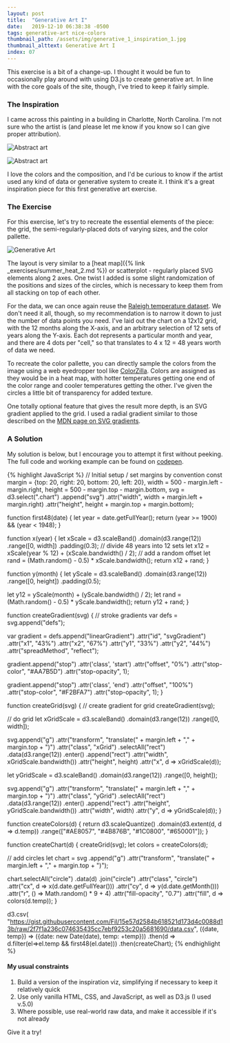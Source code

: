 ```yaml
---
layout: post
title:  "Generative Art I"
date:   2019-12-10 06:38:38 -0500
tags: generative-art nice-colors
thumbnail_path: /assets/img/generative_1_inspiration_1.jpg
thumbnail_alttext: Generative Art I
index: 07
---
```

This exercise is a bit of a change-up. I thought it would be fun to occasionally play around with using D3.js to create generative art. In line with the core goals of the site, though, I've tried to keep it fairly simple.

### The Inspiration

I came across this painting in a building in Charlotte, North Carolina. I'm not sure who the artist is (and please let me know if you know so I can give proper attribution).

![Abstract art](/assets/img/generative_1_inspiration_2.jpg)

![Abstract art](/assets/img/generative_1_inspiration_1.jpg)

I love the colors and the composition, and I'd be curious to know if the artist used any kind of data or generative system to create it. I think it's a great inspiration piece for this first generative art exercise.

### The Exercise

For this exercise, let's try to recreate the essential elements of the piece: the grid, the semi-regularly-placed dots of varying sizes, and the color pallette.

![Generative Art](/assets/img/generative_1_solution.jpg)

The layout is very similar to a [heat map]({% link _exercises/summer_heat_2.md %}) or scatterplot - regularly placed SVG elements along 2 axes. One twist I added is some slight randomization of the positions and sizes of the circles, which is necessary to keep them from all stacking on top of each other.

For the data, we can once again reuse the [Raleigh temperature dataset](https://gist.githubusercontent.com/Fil/15e57d2584b618521d173d4c0088d13b/raw/2f7f1a236c074635435cc7ebf9253c20a5681690/data.csv). We don't need it all, though, so my recommendation is to narrow it down to just the number of data points you need. I've laid out the chart on a 12x12 grid, with the 12 months along the X-axis, and an arbitrary selection of 12 sets of years along the Y-axis. Each dot represents a particular month and year, and there are 4 dots per "cell," so that translates to 4 x 12 = 48 years worth of data we need.

To recreate the color pallette, you can directly sample the colors from the image using a web eyedropper tool like [ColorZilla](https://www.colorzilla.com/). Colors are assigned as they would be in a heat map, with hotter temperatures getting one end of the color range and cooler temperatures getting the other. I've given the circles a little bit of transparency for added texture.

One totally optional feature that gives the result more depth, is an SVG gradient applied to the grid. I used a radial gradient similar to those described on the [MDN page on SVG gradients](https://developer.mozilla.org/en-US/docs/Web/SVG/Tutorial/Gradients).

### A Solution

My solution is below, but I encourage you to attempt it first without peeking. The full code and working example can be found on [codepen](https://codepen.io/fraziern/pen/BayJoLj).

{% highlight JavaScript %}
// Initial setup / set margins by convention
const margin = {top: 20, right: 20, bottom: 20, left: 20},
    width = 500 - margin.left - margin.right,
    height = 500 - margin.top - margin.bottom,
    svg = d3.select(".chart")
      .append("svg")
        .attr("width", width + margin.left + margin.right)
        .attr("height", height + margin.top + margin.bottom);

function first48(date) {
  let year = date.getFullYear();
  return (year >= 1900) && (year < 1948);
}

function x(year) {
  let xScale = d3.scaleBand()
  .domain(d3.range(12))
  .range([0, width])
  .padding(0.3);
  // divide 48 years into 12 sets
  let x12 = xScale(year % 12) + (xScale.bandwidth() / 2);
  // add a random offset
  let rand = (Math.random() - 0.5) * xScale.bandwidth();
  return x12 + rand;
}

function y(month) {
  let yScale = d3.scaleBand()
  .domain(d3.range(12))
  .range([0, height])
  .padding(0.5);

  let y12 = yScale(month) + (yScale.bandwidth() / 2);
  let rand = (Math.random() - 0.5) * yScale.bandwidth();
  return y12 + rand;
}

function createGradient(svg) {
   // stroke gradients
  var defs = svg.append("defs");

  var gradient = defs.append("linearGradient")
    .attr("id", "svgGradient")
    .attr("x1", "43%")
    .attr("x2", "67%")
    .attr("y1", "33%")
    .attr("y2", "44%")
    .attr("spreadMethod", "reflect");

  gradient.append("stop")
    .attr('class', 'start')
    .attr("offset", "0%")
    .attr("stop-color", "#AA7B5D")
    .attr("stop-opacity", 1);

  gradient.append("stop")
    .attr('class', 'end')
    .attr("offset", "100%")
    .attr("stop-color", "#F2BFA7")
    .attr("stop-opacity", 1);
}

function createGrid(svg) {
  // create gradient for grid
  createGradient(svg);
  
  // do grid
  let xGridScale = d3.scaleBand()
    .domain(d3.range(12))
    .range([0, width]);
  
  svg.append("g")
    .attr("transform", "translate(" + margin.left + "," + margin.top + ")")
    .attr("class", "xGrid")
    .selectAll("rect")  
    .data(d3.range(12))
    .enter()
    .append("rect")
    .attr("width", xGridScale.bandwidth())
    .attr("height", height)
    .attr("x", d => xGridScale(d));
  
   let yGridScale = d3.scaleBand()
    .domain(d3.range(12))
    .range([0, height]);
  
  svg.append("g")
    .attr("transform", "translate(" + margin.left + "," + margin.top + ")")
    .attr("class", "yGrid")
    .selectAll("rect")  
    .data(d3.range(12))
    .enter()
    .append("rect")
    .attr("height", yGridScale.bandwidth())
    .attr("width", width)
    .attr("y", d => yGridScale(d));
}

function createColors(d) {
  return d3.scaleQuantize()
    .domain(d3.extent(d, d => d.temp))
    .range(["#AE8057", "#4B876B", "#1C0800", "#650001"]);
}

function createChart(d) {
  createGrid(svg);
  let colors = createColors(d);
  
  // add circles
  let chart = svg
    .append("g")
      .attr("transform", "translate(" + margin.left + "," + margin.top + ")");
      
  chart.selectAll("circle")
    .data(d)
    .join("circle")
      .attr("class", "circle")
      .attr("cx", d => x(d.date.getFullYear()))
      .attr("cy", d => y(d.date.getMonth()))
      .attr("r", () => Math.random() * 9 + 4)
      .attr("fill-opacity", "0.7")
      .attr("fill", d => colors(d.temp));
}

d3.csv( "https://gist.githubusercontent.com/Fil/15e57d2584b618521d173d4c0088d13b/raw/2f7f1a236c074635435cc7ebf9253c20a5681690/data.csv",
  ({date, temp}) => ({date: new Date(date), temp: +temp}))
  .then(d => d.filter(el=>el.temp && first48(el.date)))
  .then(createChart);
{% endhighlight %}

#### My usual constraints

1. Build a version of the inspiration viz, simplifying if necessary to keep it relatively quick
1. Use only vanilla HTML, CSS, and JavaScript, as well as D3.js (I used v.5.0)
1. Where possible, use real-world raw data, and make it accessible if it's not already

Give it a try!